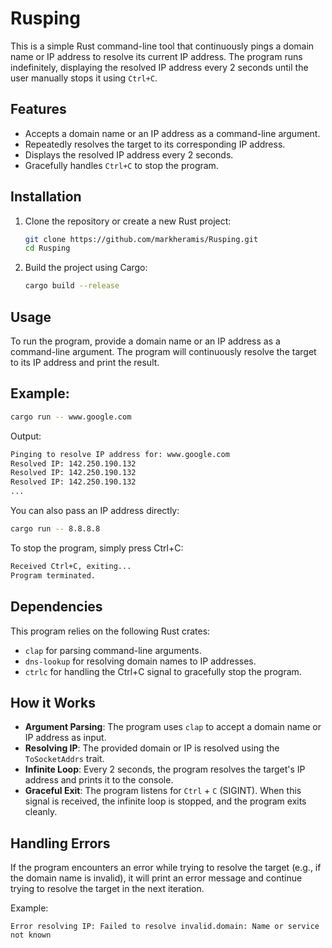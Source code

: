 # Rusping

This is a simple Rust command-line tool that continuously pings a domain name or IP address to resolve its current IP address. The program runs indefinitely, displaying the resolved IP address every 2 seconds until the user manually stops it using `Ctrl+C`.

## Features

- Accepts a domain name or an IP address as a command-line argument.
- Repeatedly resolves the target to its corresponding IP address.
- Displays the resolved IP address every 2 seconds.
- Gracefully handles `Ctrl+C` to stop the program.

## Installation

1. Clone the repository or create a new Rust project:
    ```bash
    git clone https://github.com/markheramis/Rusping.git
    cd Rusping
    ```
2. Build the project using Cargo:
    ```bash
    cargo build --release
    ```

## Usage

To run the program, provide a domain name or an IP address as a command-line argument. The program will continuously resolve the target to its IP address and print the result.

## Example:

```bash
cargo run -- www.google.com
```

Output:

```bash
Pinging to resolve IP address for: www.google.com
Resolved IP: 142.250.190.132
Resolved IP: 142.250.190.132
Resolved IP: 142.250.190.132
...
```

You can also pass an IP address directly:

```bash
cargo run -- 8.8.8.8
```

To stop the program, simply press Ctrl+C:

```bash
Received Ctrl+C, exiting...
Program terminated.
```

## Dependencies

This program relies on the following Rust crates:

- `clap` for parsing command-line arguments.
- `dns-lookup` for resolving domain names to IP addresses.
- `ctrlc` for handling the Ctrl+C signal to gracefully stop the program.

## How it Works

- **Argument Parsing**: The program uses `clap` to accept a domain name or IP address as input.
- **Resolving IP**: The provided domain or IP is resolved using the `ToSocketAddrs` trait.
- **Infinite Loop**: Every 2 seconds, the program resolves the target's IP address and prints it to the console.
- **Graceful Exit**: The program listens for `Ctrl` + `C` (SIGINT). When this signal is received, the infinite loop is stopped, and the program exits cleanly.

## Handling Errors

If the program encounters an error while trying to resolve the target (e.g., if the domain name is invalid), it will print an error message and continue trying to resolve the target in the next iteration.

Example:

```
Error resolving IP: Failed to resolve invalid.domain: Name or service not known
```
